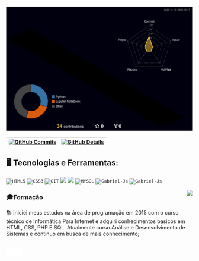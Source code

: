 ![](./profile-3d-contrib/profile-night-rainbow.svg)

 | [![GitHub Commits](http://github-profile-summary-cards.vercel.app/api/cards/productive-time?username=Ga-Rasquinho&theme=dracula&utcOffset=-3)](https://github.com/vn7n24fzkq/github-profile-summary-cards) | [![GitHub Details](http://github-profile-summary-cards.vercel.app/api/cards/profile-details?username=Ga-Rasquinho&theme=dracula)](https://github.com/vn7n24fzkq/github-profile-summary-cards) |  
 | ----------- | ----------- |

<h2>🖥️ Tecnologias e Ferramentas:</h2> 

<p> 
<code><img width="40px" src="https://cdn.jsdelivr.net/gh/devicons/devicon/icons/html5/html5-original-wordmark.svg" title = "HTML5"/></code>
<code><img width="40px" src="https://cdn.jsdelivr.net/gh/devicons/devicon/icons/css3/css3-original-wordmark.svg" title = "CSS3"/></code>
<code><img width="40px" src="https://cdn.jsdelivr.net/gh/devicons/devicon/icons/git/git-original.svg" title = "GIT"/></code>
<code><img width="40px" src="https://www.svgrepo.com/show/331488/mongodb.svg"></code>
<code><img width="40px" src="https://raw.githubusercontent.com/bablubambal/All_logo_and_pictures/1ac69ce5fbc389725f16f989fa53c62d6e1b4883/programming%20languages/python.svg"></code>
<code><img width="40px" src="https://cdn.jsdelivr.net/gh/devicons/devicon/icons/mysql/mysql-original.svg" title = "MYSQL"/></code>
<code><img  alt="Gabriel-Js"  width="40" src="https://cdn.jsdelivr.net/gh/devicons/devicon/icons/java/java-plain.svg" /></code>
<code><img  alt="Gabriel-Js"  width="40" src="https://cdn.jsdelivr.net/gh/devicons/devicon/icons/c/c-original.svg" /></code>
</p>
<img height="350px" align="right" src="https://media2.giphy.com/media/tHyhmDd7tEB3Ehoeca/giphy.gif">

<h3>🎓Formação</h3>
  <p align="left">📚 Iniciei meus estudos na área de programação em 2015 com o curso técnico de Informática Para Internet e adquiri conhecimentos básicos em HTML, CSS, PHP E SQL. Atualmente curso Análise e Desenvolvimento de Sistemas e continuo em busca de mais conhecimento;</p>

##

<a href="https://www.instagram.com/gabriel.rasquinho/" target="_blank"><img align="left" alt="Instagram" width="22px" src="https://github.com/Aakarsh-B/trying-repos/blob/master/insta.svg" />
<a href="https://www.linkedin.com/in/gabriel-rasquinho-370073157/" target="_blank"><img align="left" alt="LinkedIn" width="22px" src="https://github.com/Aakarsh-B/trying-repos/blob/master/linkedin.svg" />
